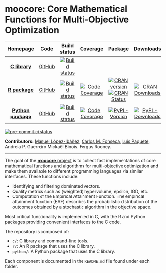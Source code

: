 **moocore**: Core Mathematical Functions for Multi-Objective Optimization
=====================================================================





|Homepage | Code | Build status | Coverage | Package | Downloads |
| :---: | :---: | :---: | :---: | :---: | :---: |
| [**C library**][c-moocore-homepage] | [GitHub][c-moocore-github] |[![Build status][c-build-badge]][c-build-link]| |
| [**R package**][r-moocore-homepage] | [GitHub][r-moocore-github] |[![Build status][r-build-badge]][r-build-link]|[![Code Coverage][r-coverage-badge]][r-coverage-link]|[![CRAN version](https://www.r-pkg.org/badges/version-last-release/moocore)][r-moocore-cran] [![CRAN Status](https://badges.cranchecks.info/worst/moocore.svg)][r-moocore-cran-results]|[![CRAN Downloads](https://cranlogs.r-pkg.org/badges/grand-total/moocore)][r-moocore-cran]|
| [**Python package**][py-moocore-homepage] | [GitHub][py-moocore-github] |[![Build status][py-build-badge]][py-build-link]|[![Code Coverage][py-coverage-badge]][py-coverage-link]|[![PyPI - Version](https://img.shields.io/pypi/v/moocore)][py-moocore-pypi]|[![PyPI - Downloads](https://img.shields.io/pypi/dm/moocore?color=blue)][py-moocore-pypi]|

[![pre-commit.ci status](https://results.pre-commit.ci/badge/github/multi-objective/moocore/main.svg)](https://results.pre-commit.ci/latest/github/multi-objective/moocore/main)

**Contributors:**
    [Manuel López-Ibáñez](https://lopez-ibanez.eu),
    [Carlos M. Fonseca](https://eden.dei.uc.pt/~cmfonsec/),
    [Luís Paquete](https://eden.dei.uc.pt/~paquete/),
    Andreia P. Guerreiro
    Mickaël Binois.
    Fergus Rooney.

---------------------------------------

The goal of the [**moocore** project](https://github.com/multi-objective/moocore/) is to collect fast implementations of core mathematical functions and algorithms for multi-objective optimization and make them available to different programming languages via similar interfaces. These functions include:

 * Identifying and filtering dominated vectors.
 * Quality metrics such as (weighted) hypervolume, epsilon, IGD, etc.
 * Computation of the Empirical Attainment Function. The empirical attainment function (EAF) describes the probabilistic
distribution of the outcomes obtained by a stochastic algorithm in the
objective space.

Most critical functionality is implemented in C, with the R and Python packages providing convenient interfaces to the C code.

The repository is composed of:

 * `c/`: C library and command-line tools.
 * `r/`: An R package that uses the C library.
 * `python/`: A Python package that uses the C library.

Each component is documented in the `README.md` file found under each folder.

[c-build-badge]: https://github.com/multi-objective/moocore/actions/workflows/C.yml/badge.svg?event=push
[c-build-link]: https://github.com/multi-objective/moocore/actions/workflows/C.yml
[c-moocore-github]: https://github.com/multi-objective/moocore/tree/main/c#readme
[c-moocore-homepage]: https://github.com/multi-objective/moocore/tree/main/c#readme
[py-build-badge]: https://github.com/multi-objective/moocore/actions/workflows/python.yml/badge.svg?event=push
[py-build-link]: https://github.com/multi-objective/moocore/actions/workflows/python.yml
[py-coverage-badge]: https://codecov.io/gh/multi-objective/moocore/branch/main/graph/badge.svg?flag=python
[py-coverage-link]: https://app.codecov.io/gh/multi-objective/moocore/tree/main/python
[py-moocore-github]: https://github.com/multi-objective/moocore/tree/main/python#readme
[py-moocore-homepage]: https://multi-objective.github.io/moocore/python/
[py-moocore-pypi]: https://pypi.org/project/moocore/
[r-build-badge]: https://github.com/multi-objective/moocore/actions/workflows/R.yml/badge.svg?event=push
[r-build-link]: https://github.com/multi-objective/moocore/actions/workflows/R.yml
[r-coverage-badge]: https://codecov.io/gh/multi-objective/moocore/branch/main/graph/badge.svg?flag=R
[r-coverage-link]: https://app.codecov.io/gh/multi-objective/moocore/tree/main/r
[r-moocore-cran]: https://cran.r-project.org/package=moocore
[r-moocore-cran-results]: https://cran.r-project.org/web/checks/check_results_moocore.html
[r-moocore-github]: https://github.com/multi-objective/moocore/tree/main/r#readme
[r-moocore-homepage]: https://multi-objective.github.io/moocore/r/
